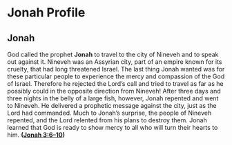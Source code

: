# Jonah Profile

## Jonah

God called the prophet **Jonah** to travel to the city of Nineveh and to speak out against it. Nineveh was an Assyrian city, part of an empire known for its cruelty, that had long threatened Israel. The last thing Jonah wanted was for these particular people to experience the mercy and compassion of the God of Israel. Therefore he rejected the Lord’s call and tried to travel as far as he possibly could in the opposite direction from Nineveh! After three days and three nights in the belly of a large fish, however, Jonah repented and went to Nineveh. He delivered a prophetic message against the city, just as the Lord had commanded. Much to Jonah’s surprise, the people of Nineveh repented, and the Lord relented from his plans to destroy them. Jonah learned that God is ready to show mercy to all who will turn their hearts to him. **([Jonah 3:6–10](https://www.esv.org/Jonah+3%3A6%E2%80%9310/))**

